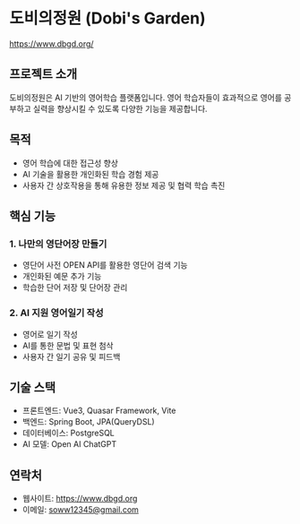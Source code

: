 # 도비의정원 (Dobi's Garden)

https://www.dbgd.org/

## 프로젝트 소개

도비의정원은 AI 기반의 영어학습 플랫폼입니다. 영어 학습자들이 효과적으로 영어를 공부하고 실력을 향상시킬 수 있도록 다양한 기능을 제공합니다.

## 목적

- 영어 학습에 대한 접근성 향상
- AI 기술을 활용한 개인화된 학습 경험 제공
- 사용자 간 상호작용을 통해 유용한 정보 제공 및 협력 학습 촉진

## 핵심 기능

### 1. 나만의 영단어장 만들기

- 영단어 사전 OPEN API를 활용한 영단어 검색 기능
- 개인화된 예문 추가 기능
- 학습한 단어 저장 및 단어장 관리

### 2. AI 지원 영어일기 작성

- 영어로 일기 작성
- AI를 통한 문법 및 표현 첨삭
- 사용자 간 일기 공유 및 피드백

## 기술 스택

- 프론트엔드: Vue3, Quasar Framework, Vite
- 백엔드: Spring Boot, JPA(QueryDSL)
- 데이터베이스: PostgreSQL
- AI 모델: Open AI ChatGPT
  
## 연락처

- 웹사이트: https://www.dbgd.org
- 이메일: soww12345@gmail.com

